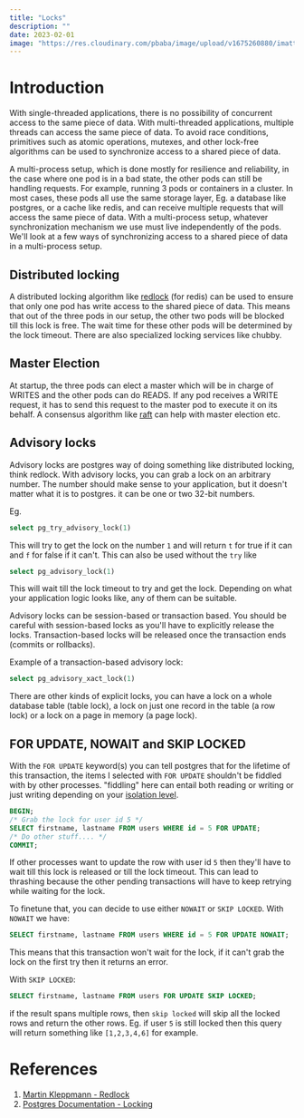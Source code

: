 ```yaml
---
title: "Locks"
description: ""
date: 2023-02-01
image: "https://res.cloudinary.com/pbaba/image/upload/v1675260880/imattsmart-Vp3oWLsPOss-unsplash_qhhg92.jpg"
---
```


# Introduction
With single-threaded applications, there is no possibility of concurrent access to the same piece of data. With multi-threaded applications, multiple threads can access the same piece of data. To avoid race conditions, primitives such as atomic operations, mutexes, and other lock-free algorithms can be used to synchronize access to a shared piece of data. 

A multi-process setup, which is done mostly for resilience and reliability, in the case where one pod is in a bad state, the other pods can still be handling requests. For example, running 3 pods or containers in a cluster. In most cases, these pods all use the same storage layer, Eg. a database like postgres, or a cache like redis, and can receive multiple requests that will access the same piece of data. With a multi-process setup, whatever synchronization mechanism we use must live independently of the pods. We'll look at a few ways of synchronizing access to a shared piece of data in a multi-process setup.

## Distributed locking
A distributed locking algorithm like [redlock](https://redis.com/redis-best-practices/communication-patterns/redlock/) (for redis) can be used to ensure that only one pod has write access to the shared piece of data. This means that out of the three pods in our setup, the other two pods will be blocked till this lock is free. The wait time for these other pods will be determined by the lock timeout. 
There are also specialized locking services like chubby.

## Master Election 
At startup, the three pods can elect a master which will be in charge of WRITES and the other pods can do READS. If any pod receives a WRITE request, it has to send this request to the master pod to execute it on its behalf. A consensus algorithm like [raft](https://raft.github.io/#:~:text=Raft%20is%20a%20consensus%20algorithm,pieces%20needed%20for%20practical%20systems.) can help with master election etc.

## Advisory locks 
Advisory locks are postgres way of doing something like distributed locking, think redlock. With advisory locks, you can grab a lock on an arbitrary number. The number should make sense to your application, but it doesn't matter what it is to postgres. it can be one or two 32-bit numbers.

Eg. 
```SQL
select pg_try_advisory_lock(1)
```
This will try to get the lock on the number `1` and will return `t` for true if it can and `f` for false if it can't. This can also be used without the `try` like 
```SQL
select pg_advisory_lock(1)
```
This will wait till the lock timeout to try and get the lock. Depending on what your application logic looks like, any of them can be suitable. 

Advisory locks can be session-based or transaction based. You should be careful with session-based locks as you'll have to explicitly release the locks. Transaction-based locks will be released once the transaction ends (commits or rollbacks).

Example of a transaction-based advisory lock:
```SQL
select pg_advisory_xact_lock(1)
```

There are other kinds of explicit locks, you can have a lock on a whole database table (table lock), a lock on just one record in the table (a row lock) or a lock on a page in memory (a page lock). 

## FOR UPDATE, NOWAIT and SKIP LOCKED
With the `FOR UPDATE` keyword(s) you can tell postgres that for the lifetime of this transaction, the items I selected with `FOR UPDATE` shouldn't be fiddled with by other processes. "fiddling" here can entail both reading or writing or just writing depending on your [isolation level](https://www.postgresql.org/docs/current/transaction-iso.html).
```SQL
BEGIN;
/* Grab the lock for user id 5 */
SELECT firstname, lastname FROM users WHERE id = 5 FOR UPDATE;
/* Do other stuff.... */
COMMIT;
```
If other processes want to update the row with user id `5` then they'll have to wait till this lock is released or till the lock timeout. This can lead to thrashing because the other pending transactions will have to keep retrying while waiting for the lock. 

To finetune that, you can decide to use either `NOWAIT` or `SKIP LOCKED`.
With `NOWAIT` we have:
```SQL
SELECT firstname, lastname FROM users WHERE id = 5 FOR UPDATE NOWAIT;
```
This means that this transaction won't wait for the lock, if it can't grab the lock on the first try then it returns an error. 

With `SKIP LOCKED`:
```SQL
SELECT firstname, lastname FROM users FOR UPDATE SKIP LOCKED;
```
if the result spans multiple rows, then `skip locked` will skip all the locked rows and return the other rows. Eg. if user `5` is still locked then this query will return something like `[1,2,3,4,6]` for example. 

# **References** 
1. [Martin Kleppmann - Redlock](https://martin.kleppmann.com/2016/02/08/how-to-do-distributed-locking.html)
2. [Postgres Documentation - Locking](https://www.postgresql.org/docs/current/explicit-locking.html) 
